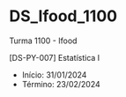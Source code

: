 # DS_Ifood_1100
Turma 1100 - Ifood

[DS-PY-007] Estatística I

- Início: 31/01/2024  
- Término: 23/02/2024
